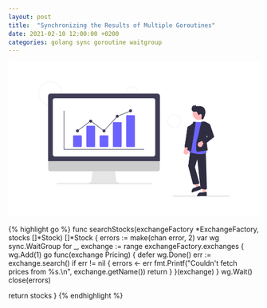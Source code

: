 ```yaml
---
layout: post
title:  "Synchronizing the Results of Multiple Goroutines"
date: 2021-02-10 12:00:00 +0200
categories: golang sync goroutine waitgroup
---
```


![Stock Prices](/images/posts/golang-strategy-pattern.png)



<!-- more -->

{% highlight go %}
func searchStocks(exchangeFactory *ExchangeFactory, stocks []*Stock) []*Stock {
  errors := make(chan error, 2)
  var wg sync.WaitGroup
  for _, exchange := range exchangeFactory.exchanges {
    wg.Add(1)
    go func(exchange Pricing) {
      defer wg.Done()
      err := exchange.search()
      if err != nil {
        errors <- err
        fmt.Printf("Couldn't fetch prices from %s.\n", exchange.getName())
        return
      }
    }(exchange)
  }
  wg.Wait()
  close(errors)

  return stocks
}
{% endhighlight %}
